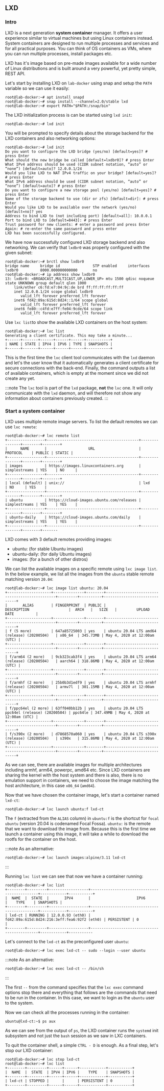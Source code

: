 ## LXD
### Intro

LXD is a next generation **system container** manager. It offers a user experience similar to virtual machines but using Linux containers instead. System containers are designed to run multiple processes and services and for all practical purposes. You can think of OS containers as VMs, where you can run multiple processes, install packages etc.

LXD has it's image based on pre-made images available for a wide number of Linux distributions and is built around a very powerful, yet pretty simple, REST API.

Let's start by installing LXD on `lab-docker` using snap and setup the `PATH` variable so we can use it easily:
```
root@lab-docker:~# apt install snapd
root@lab-docker:~# snap install --channel=2.0/stable lxd
root@lab-docker:~# export PATH="$PATH:/snap/bin"
```

The LXD initialization process is can be started using `lxd init`:
```
root@lab-docker:~# lxd init
```

You will be prompted to specify details about the storage backend for the LXD containers and also networking options:

```
root@lab-docker:~# lxd init
Do you want to configure the LXD bridge (yes/no) [default=yes]? # press Enter
What should the new bridge be called [default=lxdbr0]? # press Enter
What IPv4 address should be used (CIDR subnet notation, “auto” or “none”) [default=auto]? 12.0.0.1/24
Would you like LXD to NAT IPv4 traffic on your bridge? [default=yes]? # press Enter
What IPv6 address should be used (CIDR subnet notation, “auto” or “none”) [default=auto]? # press Enter
Do you want to configure a new storage pool (yes/no) [default=yes]? # press Enter
Name of the storage backend to use (dir or zfs) [default=dir]: # press Enter
Would you like LXD to be available over the network (yes/no) [default=no]? yes
Address to bind LXD to (not including port) [default=all]: 10.0.0.1
Port to bind LXD to [default=8443]: # press Enter
Trust password for new clients: # enter a password and press Enter
Again: # re-enter the same password and press enter
LXD has been successfully configured.
```


We have now successfully configured LXD storage backend and also networking. We can verify that `lxdbr0` was properly configured with the given subnet:
```
root@lab-docker:~# brctl show lxdbr0
bridge name     bridge id               STP enabled     interfaces
lxdbr0          8000.000000000000       no
root@lab-docker:~# ip address show lxdbr0
13: lxdbr0: <BROADCAST,MULTICAST,UP,LOWER_UP> mtu 1500 qdisc noqueue state UNKNOWN group default qlen 1000
    link/ether c6:fd:e7:04:9c:de brd ff:ff:ff:ff:ff:ff
    inet 12.0.0.1/24 scope global lxdbr0
       valid_lft forever preferred_lft forever
    inet6 fd42:89a:615d:8d24::1/64 scope global
       valid_lft forever preferred_lft forever
    inet6 fe80::c4fd:e7ff:fe04:9cde/64 scope link
       valid_lft forever preferred_lft forever
```

Use `lxc list`to show the available LXD containers on the host system:
```
root@lab-docker:~# lxc list
Generating a client certificate. This may take a minute...
+------+-------+------+------+------+-----------+
| NAME | STATE | IPV4 | IPV6 | TYPE | SNAPSHOTS |
+------+-------+------+------+------+-----------+
```

This is the first time the `lxc` client tool communicates with the `lxd` daemon and let's the user know that it automatically generates a client certificate for secure connections with the back-end. Finally, the command outputs a list of available containers, which is empty at the moment since we did not create any yet.

:::note
The `lxc` tool is part of the `lxd` package, **not** the `lxc` one. It will only communicate with the `lxd` daemon, and will therefore not show any information about containers previously created.
:::

### Start a system container

LXD uses multiple remote image servers. To list the default remotes we can use `lxc remote`:
```
root@lab-docker:~# lxc remote list
+-----------------+------------------------------------------+---------------+--------+--------+
|      NAME       |                   URL                    |   PROTOCOL    | PUBLIC | STATIC |
+-----------------+------------------------------------------+---------------+--------+--------+
| images          | https://images.linuxcontainers.org       | simplestreams | YES    | NO     |
+-----------------+------------------------------------------+---------------+--------+--------+
| local (default) | unix://                                  | lxd           | NO     | YES    |
+-----------------+------------------------------------------+---------------+--------+--------+
| ubuntu          | https://cloud-images.ubuntu.com/releases | simplestreams | YES    | YES    |
+-----------------+------------------------------------------+---------------+--------+--------+
| ubuntu-daily    | https://cloud-images.ubuntu.com/daily    | simplestreams | YES    | YES    |
+-----------------+------------------------------------------+---------------+--------+-------
```

LXD comes with 3 default remotes providing images:
  * ubuntu: (for stable Ubuntu images)
  * ubuntu-daily: (for daily Ubuntu images)
  * images: (for a bunch of other distros)

We can list the available images on a specific remote using `lxc image list`. In the below example, we list all the images from the `ubuntu` stable remote matching version `20.04`:
```
root@lab-docker:~# lxc image list ubuntu: 20.04
+--------------------+--------------+--------+-----------------------------------------------+---------+----------+------------------------------+
|       ALIAS        | FINGERPRINT  | PUBLIC |                  DESCRIPTION                  |  ARCH   |   SIZE   |         UPLOAD DATE          |
+--------------------+--------------+--------+-----------------------------------------------+---------+----------+------------------------------+
| f (5 more)         | 647a85725003 | yes    | ubuntu 20.04 LTS amd64 (release) (20200504)   | x86_64  | 345.73MB | May 4, 2020 at 12:00am (UTC) |
+--------------------+--------------+--------+-----------------------------------------------+---------+----------+------------------------------+
| f/arm64 (2 more)   | 9cb323cab3f4 | yes    | ubuntu 20.04 LTS arm64 (release) (20200504)   | aarch64 | 318.86MB | May 4, 2020 at 12:00am (UTC) |
+--------------------+--------------+--------+-----------------------------------------------+---------+----------+------------------------------+
| f/armhf (2 more)   | 25b0b3d1edf9 | yes    | ubuntu 20.04 LTS armhf (release) (20200504)   | armv7l  | 301.15MB | May 4, 2020 at 12:00am (UTC) |
+--------------------+--------------+--------+-----------------------------------------------+---------+----------+------------------------------+
| f/ppc64el (2 more) | 63ff040bb12b | yes    | ubuntu 20.04 LTS ppc64el (release) (20200504) | ppc64le | 347.49MB | May 4, 2020 at 12:00am (UTC) |
+--------------------+--------------+--------+-----------------------------------------------+---------+----------+------------------------------+
| f/s390x (2 more)   | d7868570a060 | yes    | ubuntu 20.04 LTS s390x (release) (20200504)   | s390x   | 315.86MB | May 4, 2020 at 12:00am (UTC) |
+--------------------+--------------+--------+-----------------------------------------------+---------+----------+------------------------------+
```

As we can see, there are available images for multiple architectures including armhf, arm64, powerpc, amd64 etc. Since LXD containers are sharing the kernel with the host system and there is also, there is no emulation support in containers, we need to choose the image matching the host architecture, in this case `x86_64` (`amd64`).

Now that we have chosen the container image, let's start a container named `lxd-ct`:
```
root@lab-docker:~# lxc launch ubuntu:f lxd-ct
```

The `f` (extracted from the `ALIAS` column) in `ubuntu:f` is the shortcut for `focal ubuntu` (version 20.04 is codenamed Focal Fossa). `ubuntu:` is the remote that we want to download the image from. Because this is the first time we launch a container using this image, it will take a while to download the rootfs for the container on the host.

:::note
As an alternative:
```
root@lab-docker:~# lxc launch images:alpine/3.11 lxd-ct
```
:::

Running `lxc list` we can see that now we have a container running:
```
root@lab-docker:~# lxc list
+--------+---------+------------------+----------------------------------------------+------------+-----------+
|  NAME  |  STATE  |       IPV4       |                     IPV6                     |    TYPE    | SNAPSHOTS |
+--------+---------+------------------+----------------------------------------------+------------+-----------+
| lxd-ct | RUNNING | 12.0.0.93 (eth0) | fd42:89a:615d:8d24:216:3eff:fea6:92f2 (eth0) | PERSISTENT | 0         |
+--------+---------+------------------+----------------------------------------------+------------+-----------
```

Let's connect to the `lxd-ct` as the preconfigured user `ubuntu`:
```
root@lab-docker:~# lxc exec lxd-ct -- sudo --login --user ubuntu
```

:::note
As an alternative:
```
root@lab-docker:~# lxc exec lxd-ct -- /bin/sh
```
:::

The first `--` from the command specifies that the `lxc exec` command options stop there and everything that follows are the commands that need to be run in the container. In this case, we want to login as the `ubuntu` user to the system.

Now we can check all the processes running in the container:
```
ubuntu@lxd-ct:~$ ps aux
```

As we can see from the output of `ps`, the LXD container runs the `systemd` init subsystem and not just the `bash` session as we saw in LXC containers.

To quit the container shell, a simple `CTRL - D` is enough. As a final step, let's stop our LXD container:
```
root@lab-docker:~# lxc stop lxd-ct
root@lab-docker:~# lxc list
+--------+---------+------+------+------------+-----------+
|  NAME  |  STATE  | IPV4 | IPV6 |    TYPE    | SNAPSHOTS |
+--------+---------+------+------+------------+-----------+
| lxd-ct | STOPPED |      |      | PERSISTENT | 0         |
+--------+---------+------+------+------------+-----------+
```
